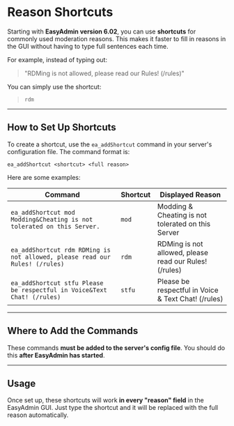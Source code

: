 # Reason Shortcuts

Starting with **EasyAdmin version 6.02**, you can use **shortcuts** for commonly used moderation reasons. This makes it faster to fill in reasons in the GUI without having to type full sentences each time.

For example, instead of typing out:

> "RDMing is not allowed, please read our Rules! (/rules)"

You can simply use the shortcut:

> `rdm`

---

## How to Set Up Shortcuts

To create a shortcut, use the `ea_addShortcut` command in your server's configuration file. The command format is:

```
ea_addShortcut <shortcut> <full reason>
```

Here are some examples:

| Command | Shortcut | Displayed Reason |
|--------|----------|------------------|
| `ea_addShortcut mod Modding&Cheating is not tolerated on this Server.` | `mod` | Modding & Cheating is not tolerated on this Server |
| `ea_addShortcut rdm RDMing is not allowed, please read our Rules! (/rules)` | `rdm` | RDMing is not allowed, please read our Rules! (/rules) |
| `ea_addShortcut stfu Please be respectful in Voice&Text Chat! (/rules)` | `stfu` | Please be respectful in Voice & Text Chat! (/rules) |

---

## Where to Add the Commands

These commands **must be added to the server's config file**. You should do this **after EasyAdmin has started**.

---

## Usage

Once set up, these shortcuts will work **in every "reason" field** in the EasyAdmin GUI. Just type the shortcut and it will be replaced with the full reason automatically.
